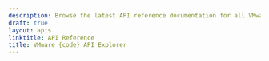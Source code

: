 ```yaml
---
description: Browse the latest API reference documentation for all VMware products including vSphere, VMware Cloud, NSX, and Workspace ONE.
draft: true
layout: apis
linktitle: API Reference
title: VMware {code} API Explorer
---
```


